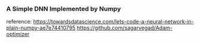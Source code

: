 ### A Simple DNN Implemented by Numpy


reference:
https://towardsdatascience.com/lets-code-a-neural-network-in-plain-numpy-ae7e74410795
https://github.com/sagarvegad/Adam-optimizer
